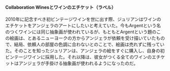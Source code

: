 #### Collaboration Winesとワインのエチケット（ラベル）
2010年に記念すべき初ビンテージワインを世に出す際、ジュリアンはワインのエチケットをアンジェラのアートにしたいと考えていた。今もArgentという名のつくワインには同じ抽象画が使われているが、もともとArgentという題のこの絵画は、とあるニューヨークの方からアンジェラが依頼を受け描いていたもので、結局、依頼人の部屋の色調に合わないとのことで、絵画は売れずに残っていた。そのことを知ったジュリアンは、アンジェラの絵をすぐに購入し、自身の初ビンテージワインに採用した。それ以降は、彼女がつくる全てのワインのエチケットはアンジェラが手掛ける抽象画が使われるようになったのだ。